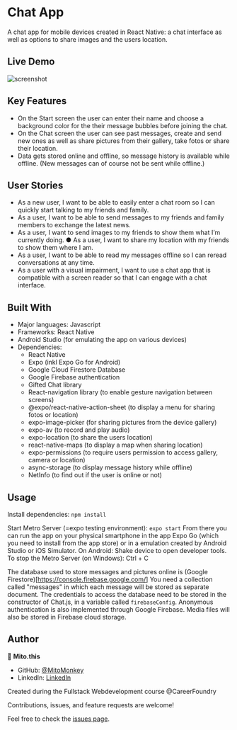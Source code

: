 # Chat App

A chat app for mobile devices created in React Native: a chat interface as well as options to share images and the users location.

## Live Demo



![screenshot](./public/Screenshot.png)

## Key Features
* On the Start screen the user can enter their name and choose a background color for the their message bubbles before joining the chat. 
* On the Chat screen the user can see past messages, create and send new ones as well as share pictures from their gallery, take fotos or share their location.
* Data gets stored online and offline, so message history is available while offline. (New messages can of course not be sent while offline.)

## User Stories 
* As a new user, I want to be able to easily enter a chat room so I can quickly start talking to my friends and family.
* As a user, I want to be able to send messages to my friends and family members to exchange the latest news.
* As a user, I want to send images to my friends to show them what I’m currently doing. ● As a user, I want to share my location with my friends to show them where I am.
* As a user, I want to be able to read my messages offline so I can reread conversations at any time. 
* As a user with a visual impairment, I want to use a chat app that is compatible with a screen reader so that I can engage with a chat interface. 

## Built With
- Major languages: Javascript
- Frameworks: React Native
- Android Studio (for emulating the app on various devices)
- Dependencies:
    * React Native
    * Expo (inkl Expo Go for Android)
    * Google Cloud Firestore Database
    * Google Firebase authentication
    * Gifted Chat library
    * React-navigation library (to enable gesture navigation between screens)
    * @expo/react-native-action-sheet (to display a menu for sharing fotos or location)
    * expo-image-picker (for sharing pictures from the device gallery)
    * expo-av (to record and play audio)
    * expo-location (to share the users location)
    * react-native-maps (to display a map when sharing location)
    * expo-permissions (to require users permission to access gallery, camera or location)
    * async-storage (to display message history while offline)
    * NetInfo (to find out if the user is online or not)

## Usage
Install dependencies: `npm install`

Start Metro Server (=expo testing environment): `expo start` 
From there you can run the app on your physical smartphone in the app Expo Go (which you need to install from the app store) or in a emulation created by Android Studio or iOS Simulator.
On Android: Shake device to open developer tools.
To stop the Metro Server (on Windows): Ctrl + C

The database used to store messages and pictures online is (Google Firestore)[https://console.firebase.google.com/]
You need a collection called "messages" in which each message will be stored as separate document.
The credentials to access the database need to be stored in the constructor of Chat.js, in a variable called `firebaseConfig`.
Anonymous authentication is also implemented through Google Firebase. 
Media files will also be stored in Firebase cloud storage.

## Author
👤 **Mito.this**
- GitHub: [@MitoMonkey](https://github.com/MitoMonkey/)
- LinkedIn: [LinkedIn](https://www.linkedin.com/in/michael-flohrsch%C3%BCtz-8a58321b3/)

Created during the Fullstack Webdevelopment course @CareerFoundry

Contributions, issues, and feature requests are welcome!

Feel free to check the [issues page](../../issues/).